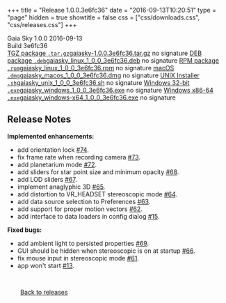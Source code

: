 +++
title = "Release 1.0.0.3e6fc36"
date = "2016-09-13T10:20:51"
type = "page"
hidden = true
showtitle = false
css = ["css/downloads.css", "css/releases.css"]
+++

<div class="download-container">
<div id="download-title">
<i class="i mdi:tag"></i>
Gaia Sky <span class="downloads-version">1.0.0</span> 
<time class="downloads-releasedate" datetime="2016-09-13T10:20:51" title="Published: 2016-09-13T10:20:51"><i class="i mdi:calendar"></i> 2016-09-13</time>
<div class="downloads-build">Build 3e6fc36</div></div>
<div class="download-section">
<a href="https://gaia.ari.uni-heidelberg.de/gaiasky/releases/1.0.0.3e6fc36/gaiasky-1.0.0.3e6fc36.tar.gz" class="download-button"><i class="i mdi:zip-box"></i> TGZ package <code>.tar.gz</code><span class="download-sub">gaiasky-1.0.0.3e6fc36.tar.gz</span></a>
<span class="signature">no signature</span>
<a href="https://gaia.ari.uni-heidelberg.de/gaiasky/releases/1.0.0.3e6fc36/gaiasky_linux_1_0_0_3e6fc36.deb" class="download-button"><i class="i mdi:debian"></i> DEB package <code>.deb</code><span class="download-sub">gaiasky_linux_1_0_0_3e6fc36.deb</span></a>
<span class="signature">no signature</span>
<a href="https://gaia.ari.uni-heidelberg.de/gaiasky/releases/1.0.0.3e6fc36/gaiasky_linux_1_0_0_3e6fc36.rpm" class="download-button"><i class="i mdi:fedora"></i> RPM package <code>.rpm</code><span class="download-sub">gaiasky_linux_1_0_0_3e6fc36.rpm</span></a>
<span class="signature">no signature</span>
<a href="https://gaia.ari.uni-heidelberg.de/gaiasky/releases/1.0.0.3e6fc36/gaiasky_macos_1_0_0_3e6fc36.dmg" class="download-button"><i class="i fa6-brands:apple"></i> macOS <code>.dmg</code><span class="download-sub">gaiasky_macos_1_0_0_3e6fc36.dmg</span></a>
<span class="signature">no signature</span>
<a href="https://gaia.ari.uni-heidelberg.de/gaiasky/releases/1.0.0.3e6fc36/gaiasky_unix_1_0_0_3e6fc36.sh" class="download-button"><i class="i token:unix"></i> UNIX Installer <code>.sh</code><span class="download-sub">gaiasky_unix_1_0_0_3e6fc36.sh</span></a>
<span class="signature">no signature</span>
<a href="https://gaia.ari.uni-heidelberg.de/gaiasky/releases/1.0.0.3e6fc36/gaiasky_windows_1_0_0_3e6fc36.exe" class="download-button"><i class="i fa6-brands:windows"></i> Windows 32-bit <code>.exe</code><span class="download-sub">gaiasky_windows_1_0_0_3e6fc36.exe</span></a>
<span class="signature">no signature</span>
<a href="https://gaia.ari.uni-heidelberg.de/gaiasky/releases/1.0.0.3e6fc36/gaiasky_windows-x64_1_0_0_3e6fc36.exe" class="download-button"><i class="i fa6-brands:windows"></i> Windows x86-64 <code>.exe</code><span class="download-sub">gaiasky_windows-x64_1_0_0_3e6fc36.exe</span></a>
<span class="signature">no signature</span>
</div>
</div>

<section class="release-notes">

# Release Notes

**Implemented enhancements:**

- add orientation lock [#74](https://codeberg.org/gaiasky/gaiasky/issues/74).
- fix frame rate when recording camera [#73](https://codeberg.org/gaiasky/gaiasky/issues/73).
- add planetarium mode [#72](https://codeberg.org/gaiasky/gaiasky/issues/72).
- add sliders for star point size and minimum opacity [#68](https://codeberg.org/gaiasky/gaiasky/issues/68).
- add LOD sliders [#67](https://codeberg.org/gaiasky/gaiasky/issues/67).
- implement anaglyphic 3D [#65](https://codeberg.org/gaiasky/gaiasky/issues/65).
- add distortion to VR\_HEADSET stereoscopic mode [#64](https://codeberg.org/gaiasky/gaiasky/issues/64).
- add data source selection to Preferences [#63](https://codeberg.org/gaiasky/gaiasky/issues/63).
- add support for proper motion vectors [#62](https://codeberg.org/gaiasky/gaiasky/issues/62).
- add interface to data loaders in config dialog [#15](https://codeberg.org/gaiasky/gaiasky/issues/15).

**Fixed bugs:**

- add ambient light to persisted properties [#69](https://codeberg.org/gaiasky/gaiasky/issues/69).
- GUI should be hidden when stereoscopic is on at startup [#66](https://codeberg.org/gaiasky/gaiasky/issues/66).
- fix mouse input in stereoscopic mode [#61](https://codeberg.org/gaiasky/gaiasky/issues/61).
- app won't start [#13](https://codeberg.org/gaiasky/gaiasky/issues/13).
</section>


<p class="center-text" style="padding: 30px;"><a href="/downloads/releases"><i class="i mdi:arrow-left-bold-circle"></i> Back to releases</a>
</p>

